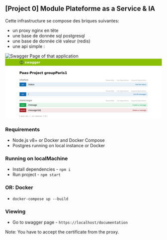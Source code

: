 ## [Project 0] Module Plateforme as a Service & IA

Cette infrastructure se compose des briques suivantes:
- un proxy nginx en tête 
- une base de donnée sql postgresql
- une base de donnée clé valeur (redis)
- une api simple :

<img
    alt="Swagger Page of that application"
    title="Swagger Page of that application" />
![alt text](img/Capture.JPG)

### Requirements

* Node.js v8+ or Docker and Docker Compose
* Postgres running on local instance or Docker

### Running on localMachine

* Install dependencies - `npm i`
* Run project - `npm start`

### OR: Docker

* `docker-compose up --build`

### Viewing

* Go to swagger page - `https://localhost/documentation`

Note: You have to accept the certificate from the proxy.
